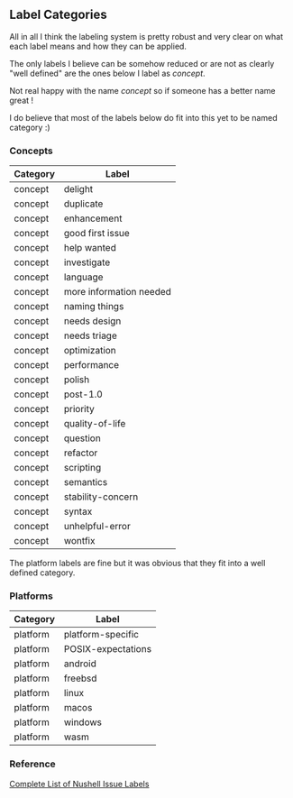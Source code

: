 
## Label Categories

All in all I think the labeling system is pretty robust and very clear on
what each label means and how they can be applied.

The only labels I believe can be somehow reduced or are not as clearly
"well defined" are the ones below I label as *concept*.

Not real happy with the name *concept* so if someone has a better name great !

I do believe that most of the labels below do fit into this yet to be named
category :)

### Concepts

| Category| Label|
| ---------| --------|
| concept | delight |
| concept | duplicate |
| concept | enhancement |
| concept | good first issue |
| concept | help wanted |
| concept | investigate |
| concept | language |
| concept | more information needed |
| concept | naming things |
| concept | needs design |
| concept | needs triage |
| concept | optimization |
| concept | performance |
| concept | polish |
| concept | post-1.0 |
| concept | priority |
| concept | quality-of-life |
| concept | question |
| concept | refactor |
| concept | scripting |
| concept | semantics |
| concept | stability-concern |
| concept | syntax |
| concept | unhelpful-error |
| concept | wontfix |

The platform labels are fine but it was obvious that they fit into a well defined category.

### Platforms

| Category| Label|
| ---------| --------|
| platform | platform-specific |
| platform | POSIX-expectations |
| platform | android |
| platform | freebsd |
| platform | linux |
| platform | macos |
| platform | windows |
| platform | wasm |

### Reference

[Complete List of Nushell Issue Labels](https://hackmd.io/d574LQorTAGigMmGcrb-OQ)

